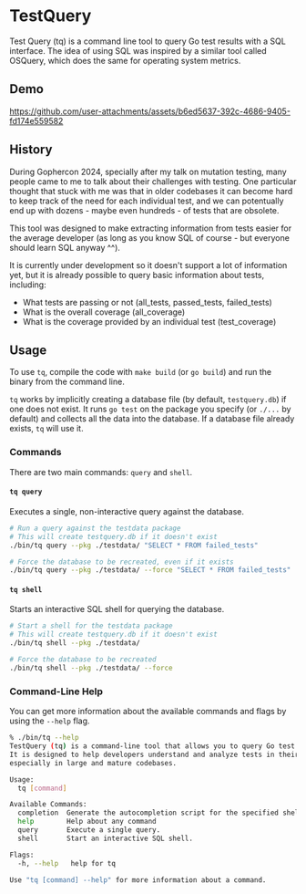 # TestQuery

Test Query (tq) is a command line tool to query Go test results with a SQL interface. The idea of using SQL was inspired by a similar tool called OSQuery, which does the same for operating system metrics.

## Demo

https://github.com/user-attachments/assets/b6ed5637-392c-4686-9405-fd174e559582

## History

During Gophercon 2024, specially after my talk on mutation testing, many people came to me to talk about their challenges with testing. One particular thought that stuck with me was that in older codebases it can become hard to keep track of the need for each individual test, and we can potentually end up with dozens - maybe even hundreds - of tests that are obsolete.

This tool was designed to make extracting information from tests easier for the average developer (as long as you know SQL of course - but everyone should learn SQL anyway ^^).

It is currently under development so it doesn't support a lot of information yet, but it is already possible to query basic information about tests, including:

- What tests are passing or not (all_tests, passed_tests, failed_tests)
- What is the overall coverage (all_coverage)
- What is the coverage provided by an individual test (test_coverage)

## Usage

To use `tq`, compile the code with `make build` (or `go build`) and run the binary from the command line.

`tq` works by implicitly creating a database file (by default, `testquery.db`) if one does not exist. It runs `go test` on the package you specify (or `./...` by default) and collects all the data into the database. If a database file already exists, `tq` will use it.

### Commands

There are two main commands: `query` and `shell`.

#### `tq query`

Executes a single, non-interactive query against the database.

```sh
# Run a query against the testdata package
# This will create testquery.db if it doesn't exist
./bin/tq query --pkg ./testdata/ "SELECT * FROM failed_tests"

# Force the database to be recreated, even if it exists
./bin/tq query --pkg ./testdata/ --force "SELECT * FROM failed_tests"
```

#### `tq shell`

Starts an interactive SQL shell for querying the database.

```sh
# Start a shell for the testdata package
# This will create testquery.db if it doesn't exist
./bin/tq shell --pkg ./testdata/

# Force the database to be recreated
./bin/tq shell --pkg ./testdata/ --force
```

### Command-Line Help

You can get more information about the available commands and flags by using the `--help` flag.

```sh
% ./bin/tq --help
TestQuery (tq) is a command-line tool that allows you to query Go test results using a SQL interface.
It is designed to help developers understand and analyze tests in their projects,
especially in large and mature codebases.

Usage:
  tq [command]

Available Commands:
  completion  Generate the autocompletion script for the specified shell
  help        Help about any command
  query       Execute a single query.
  shell       Start an interactive SQL shell.

Flags:
  -h, --help   help for tq

Use "tq [command] --help" for more information about a command.
```
